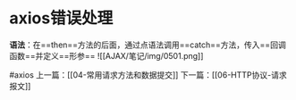 # axios错误处理
**语法**：在==then==方法的后面，通过点语法调用==catch==方法，传入==回调函数==并定义==形参==
![[AJAX/笔记/img/0501.png]]


#axios
上一篇：[[04-常用请求方法和数据提交]]
下一篇：[[06-HTTP协议-请求报文]]